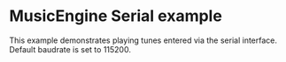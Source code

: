# MusicEngine Serial example

This example demonstrates playing tunes entered via the serial interface.
Default baudrate is set to 115200.
